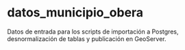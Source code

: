 # datos_municipio_obera
Datos de entrada para los scripts de importación a Postgres, desnormalización de tablas y publicación en GeoServer. 
